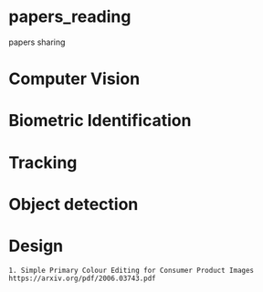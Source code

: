 # papers_reading
papers sharing

# Computer Vision
  # Biometric Identification
  # Tracking
  # Object detection
  # Design
    1. Simple Primary Colour Editing for Consumer Product Images https://arxiv.org/pdf/2006.03743.pdf
